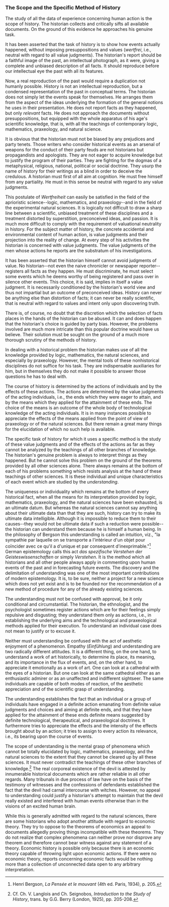 ### The Scope and the Specific Method of History

The study of all the data of experience concerning human action is the scope of history. The historian collects and critically sifts all available documents. On the ground of this evidence he approaches his genuine task.

It has been asserted that the task of history is to show how events actually happened, without imposing presuppositions and values (*wertfrei*, i.e., neutral with regard to all value judgments). The historian's report should be a faithful image of the past, an intellectual photograph, as it were, giving a complete and unbiased description of all facts. It should reproduce before our intellectual eye the past with all its features.

Now, a real reproduction of the past would require a duplication not humanly possible. History is not an intellectual reproduction, but a condensed representation of the past in conceptual terms. The historian does not simply let the events speak for themselves. He arranges them from the aspect of the ideas underlying the formation of the general notions he uses in their presentation. He does not report facts as they happened, but only *relevant* facts. He does not approach the documents without presuppositions, but equipped with the whole apparatus of his age's scientific knowledge, that is, with all the teachings of contemporary logic, mathematics, praxeology, and natural science.

It is obvious that the historian must not be biased by any prejudices and party tenets. Those writers who consider historical events as an arsenal of weapons for the conduct of their party feuds are not historians but propagandists and apologists. They are not eager to acquire knowledge but to justify the program of their parties. They are fighting for the dogmas of a metaphysical, religious, national, political or social doctrine. They usurp the name of history for their writings as a blind in order to deceive the credulous. A historian must first of all aim at cognition. He must free himself from any partiality. He must in this sense be neutral with regard to any value judgments.

This postulate of *Wertfreiheit* can easily be satisfied in the field of the aprioristic science--logic, mathematics, and praxeology--and in the field of the experimental natural sciences. It is logically not difficult to draw a sharp line between a scientific, unbiased treatment of these disciplines and a treatment distorted by superstition, preconceived ideas, and passion. It is much more difficult to comply with the requirement of valuational neutrality in history. For the subject matter of history, the concrete accidental and environmental content of human action, is value judgments and their projection into the reality of change. At every step of his activities the historian is concerned with value judgments. The value judgments of the men whose actions he reports are the substratum of his investigations.

It has been asserted that the historian himself cannot avoid judgments of value. No historian--not even the naive chronicler or newspaper reporter--registers all facts as they happen. He must discriminate, he must select some events which he deems worthy of being registered and pass over in silence other events. This choice, it is said, implies in itself a value judgment. It is necessarily conditioned by the historian's world view and thus not impartial but an outcome of preconceived ideas. History can never be anything else than distortion of facts; it can never be really scientific, that is neutral with regard to values and intent only upon discovering truth.

There is, of course, no doubt that the discretion which the selection of facts places in the hands of the historian can be abused. It can and does happen that the historian's choice is guided by party bias. However, the problems involved are much more intricate than this popular doctrine would have us believe. Their solution must be sought on the ground of a much more thorough scrutiny of the methods of history.

In dealing with a historical problem the historian makes use of all the knowledge provided by logic, mathematics, the natural sciences, and especially by praxeology. However, the mental tools of these nonhistorical disciplines do not suffice for his task. They are indispensable auxiliaries for him, but in themselves they do not make it possible to answer those questions he has to deal with.

The course of history is determined by the actions of individuals and by the effects of these actions. The actions are determined by the value judgments of the acting individuals, i.e., the ends which they were eager to attain, and by the means which they applied for the attainment of these ends. The choice of the means is an outcome of the whole body of technological knowledge of the acting individuals. It is in many instances possible to appreciate the effects of the means applied from the point of view of praxeology or of the natural sciences. But there remain a great many things for the elucidation of which no such help is available.

The specific task of history for which it uses a specific method is the study of these value judgments and of the effects of the actions as far as they cannot be analyzed by the teachings of all other branches of knowledge. The historian's genuine problem is always to interpret things as they happened. But he cannot solve this problem on the ground of the theorems provided by all other sciences alone. There always remains at the bottom of each of his problems something which resists analysis at the hand of these teachings of other sciences. It is these individual and unique characteristics of each event which are studied by the *understanding*.

The uniqueness or individuality which remains at the bottom of every historical fact, when all the means for its interpretation provided by logic, mathematics, praxeology, and the natural sciences have been exhausted, is an ultimate datum. But whereas the natural sciences cannot say anything about their ultimate data than that they are such, history can try to make its ultimate data intelligible. Although it is impossible to reduce them to their causes--they would not be ultimate data if such a reduction were possible--the historian can understand them because he is himself a human being. In the philosophy of Bergson this understanding is called an intuition, viz., "la sympathie par laquelle on se transporte a l'intérieur d'un objet pour coïncider avec ce qu'il a d'unique et par consequent d'inexprimable."[^15] German epistemology calls this act *das spezifische Verstehen der* *Geisteswissenschaften* or simply *Verstehen*. It is the method which all historians and all other people always apply in commenting upon human events of the past and in forecasting future events. The discovery and the delimitation of understanding was one of the most important contributions of modern epistemology. It is, to be sure, neither a project for a new science which does not yet exist and is to be founded nor the recommendation of a new method of procedure for any of the already existing sciences.

The understanding must not be confused with approval, be it only conditional and circumstantial. The historian, the ethnologist, and the psychologist sometimes register actions which are for their feelings simply repulsive and disgusting; they understand them only as actions, i.e., in establishing the underlying aims and the technological and praxeological methods applied for their execution. To understand an individual case does not mean to justify or to excuse it.

Neither must understanding be confused with the act of aesthetic enjoyment of a phenomenon. Empathy (*Einfühlung*) and understanding are two radically different attitudes. It is a different thing, on the one hand, to understand a work of art historically, to determine its place, its meaning, and its importance in the flux of events, and, on the other hand, to appreciate it emotionally as a work of art. One can look at a cathedral with the eyes of a historian. But one can look at the same cathedral either as an enthusiastic admirer or as an unaffected and indifferent sightseer. The same individuals are capable of both modes of reaction, of the aesthetic appreciation and of the scientific grasp of understanding.

The understanding establishes the fact that an individual or a group of individuals have engaged in a definite action emanating from definite value judgments and choices and aiming at definite ends, and that they have applied for the attainment of these ends definite means suggested by definite technological, therapeutical, and praxeological doctrines. It furthermore tries to appreciate the effects and the intensity of the effects brought about by an action; it tries to assign to every action its relevance, i.e., its bearing upon the course of events.

The scope of understanding is the mental grasp of phenomena which cannot be totally elucidated by logic, mathematics, praxeology, and the natural sciences to the extent that they cannot be cleared up by all these sciences. It must never contradict the teachings of these other branches of knowledge.[^16] The real corporeal existence of the devil is attested by innumerable historical documents which are rather reliable in all other regards. Many tribunals in due process of law have on the basis of the testimony of witnesses and the confessions of defendants established the fact that the devil had carnal intercourse with witches. However, no appeal to understanding could justify a historian's attempt to maintain that the devil really existed and interfered with human events otherwise than in the visions of an excited human brain.

While this is generally admitted with regard to the natural sciences, there are some historians who adopt another attitude with regard to economic theory. They try to oppose to the theorems of economics an appeal to documents allegedly proving things incompatible with these theorems. They do not realize that complex phenomena can neither prove nor disprove any theorem and therefore cannot bear witness against any statement of a theory. Economic history is possible only because there is an economic theory capable of throwing light upon economic actions. If there were no economic theory, reports concerning economic facts would be nothing more than a collection of unconnected data open to any arbitrary interpretation.

[^15]: Henri Bergson, *La* *Pensée* *et le mouvant* (4th  ed. Paris, 1934), p. 205.

[^16]: Cf. Ch. V. Langlois and Ch. Seignobos, *Introduction to the Study of History*, trans. by G.G. Berry (London, 1925), pp. 205-208.

